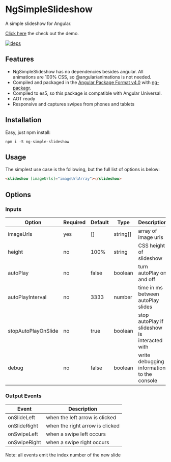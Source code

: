 # NgSimpleSlideshow

A simple slideshow for Angular.

[Click here](https://ng-simple-slideshow.firebaseapp.com) the check out the demo.

[![deps](https://david-dm.org/bichard/ng-simple-slideshow.svg)](https://david-dm.org/bichard/ng-simple-slideshow)

## Features

* NgSimpleSlideshow has no dependencies besides angular. All animations are 100% CSS, so @angular/animations is not needed.
* Compiled and packaged in the [Angular Package Format v4.0](https://docs.google.com/document/d/1CZC2rcpxffTDfRDs6p1cfbmKNLA6x5O-NtkJglDaBVs/preview) with [ng-packagr](https://github.com/dherges/ng-packagr).
* Compiled to es5, so this package is compatible with Angular Universal.
* AOT ready
* Responsive and captures swipes from phones and tablets

## Installation

Easy, just npm install:

```shell
npm i -S ng-simple-slideshow
```

## Usage

The simplest use case is the following, but the full list of options is below:

```html
<slideshow [imageUrls]="imageUrlArray"></slideshow>
```

## Options

### Inputs

| Option              | Required | Default | Type     | Description                                   |
|---------------------|----------|---------|----------|-----------------------------------------------|
| imageUrls           | yes      | []      | string[] | array of image urls                           |
| height              | no       | 100%    | string   | CSS height of slideshow                       |
| autoPlay            | no       | false   | boolean  | turn autoPlay on and off                      |
| autoPlayInterval    | no       | 3333    | number   | time in ms between autoPlay slides            |
| stopAutoPlayOnSlide | no       | true    | boolean  | stop autoPlay if slideshow is interacted with |
| debug               | no       | false   | boolean  | write debugging information to the console    |

### Output Events

| Event        | Description                     |
|--------------|---------------------------------|
| onSlideLeft  | when the left arrow is clicked  |
| onSlideRight | when the right arrow is clicked |
| onSwipeLeft  | when a swipe left occurs        |
| onSwipeRight | when a swipe right occurs       |

Note: all events emit the index number of the new slide
